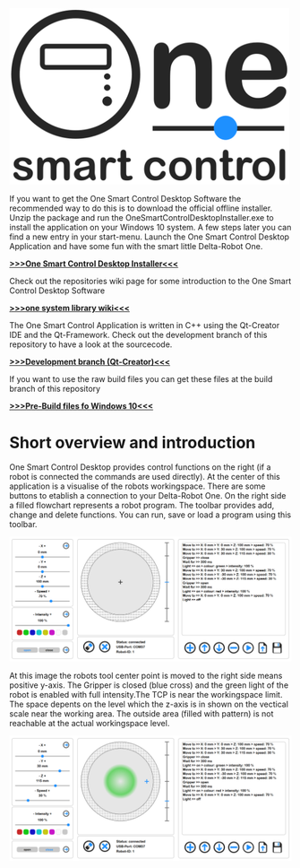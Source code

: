 <Img src="https://github.com/deltarobotone/image_database/blob/master/logos/logos%20(8).PNG" width=500>

If you want to get the One Smart Control Desktop Software the recommended way to do this is to download the official offline installer. Unzip the package and run the OneSmartControlDesktopInstaller.exe to install the application on your Windows 10 system. A few steps later you can find a new entry in your start-menu. Launch the One Smart Control Desktop Application and have some fun with the smart little Delta-Robot One.

[**>>>One Smart Control Desktop Installer<<<**]()

Check out the repositories wiki page for some introduction to the One Smart Control Desktop Software

[**>>>one system library wiki<<<**](https://github.com/deltarobotone/one_system_library/wiki)

The One Smart Control Application is written in C++ using the Qt-Creator IDE and the Qt-Framework. Check out the development branch of this repository to have a look at the sourcecode.

[**>>>Development branch (Qt-Creator)<<<**]()

If you want to use the raw build files you can get these files at the build branch of this repository 

[**>>>Pre-Build files fo Windows 10<<<**]()

# Short overview and introduction

One Smart Control Desktop provides control functions on the right (if a robot is connected the commands are used directly). At the center of this application is a visualise of the robots workingspace. There are some buttons to etablish a connection to your Delta-Robot One. On the right side a filled flowchart represents a robot program. The toolbar provides add, change and delete functions. You can run, save or load a program using this toolbar.

[<img src="https://raw.githubusercontent.com/deltarobotone/image_database/master/smart_control/smart_control%20(1).png" width="1000">](https://raw.githubusercontent.com/deltarobotone/image_database/master/smart_control/smart_control%20(1).png)



At this image the robots tool center point is moved to the right side means positive y-axis. The Gripper is closed (blue cross) and the green light of the robot is enabled with full intensity.The TCP is near the workingspace limit. The space depents on the level which the z-axis is in shown on the vectical scale near the working area. The outside area (filled with pattern) is not reachable at the actual workingspace level.

[<img src="https://raw.githubusercontent.com/deltarobotone/image_database/master/smart_control/smart_control%20(2).png" width="1000">](https://raw.githubusercontent.com/deltarobotone/image_database/master/smart_control/smart_control%20(2).png)
